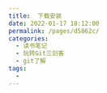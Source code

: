```yaml
---
title:  下载安装
date: 2022-01-17 18:12:00
permalink: /pages/d5862c/
categories:
  - 读书笔记
  - 玩转Git三剑客
  - git了解
tags:
  - 
---
```

